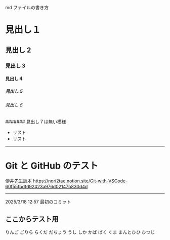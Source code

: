 md ファイルの書き方

# 見出し１

## 見出し 2

### 見出し３

#### 見出し４

##### 見出し５

###### 見出し６

####### 見出し７は無い模様

-   リスト
-   リスト

---

# Git と GitHub のテスト

傳井先生読本
https://nori2tae.notion.site/Git-with-VSCode-60f55fbdfd92423a976d02147b830d4d

---

2025/3/18 12:57 最初のコミット

## ここからテスト用

りんご
ごりら
らくだ
だちょう
うし
しか
かば
ばく
くま
まんとひひ
ひつじ
